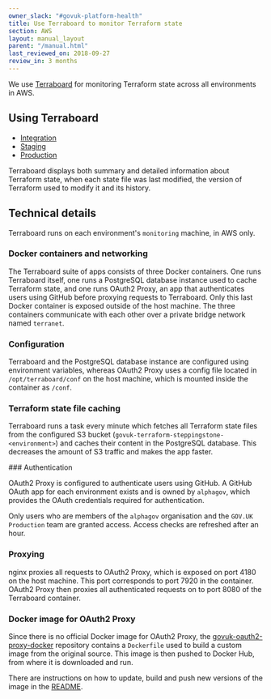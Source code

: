 ```yaml
---
owner_slack: "#govuk-platform-health"
title: Use Terraboard to monitor Terraform state
section: AWS
layout: manual_layout
parent: "/manual.html"
last_reviewed_on: 2018-09-27
review_in: 3 months
---
```


We use [Terraboard](https://camptocamp.github.io/terraboard/) for monitoring
Terraform state across all environments in AWS.

## Using Terraboard

* [Integration](https://terraboard.integration.govuk.digital/)
* [Staging](https://terraboard.staging.govuk.digital/)
* [Production](https://terraboard.production.govuk.digital/)

Terraboard displays both summary and detailed information about Terraform
state, when each state file was last modified, the version of Terraform used
to modify it and its history.

## Technical details

Terraboard runs on each environment's `monitoring` machine, in AWS only.

### Docker containers and networking

The Terraboard suite of apps consists of three Docker containers. One runs
Terraboard itself, one runs a PostgreSQL database instance used to cache
Terraform state, and one runs OAuth2 Proxy, an app that authenticates users
using GitHub before proxying requests to Terraboard. Only this last Docker
container is exposed outside of the host machine. The three containers
communicate with each other over a private bridge network named `terranet`.

### Configuration

Terraboard and the PostgreSQL database instance are configured using
environment variables, whereas OAuth2 Proxy uses a config file located in
`/opt/terraboard/conf` on the host machine, which is mounted inside the
container as `/conf`.

### Terraform state file caching

Terraboard runs a task every minute which fetches all Terraform state files
from the configured S3 bucket (`govuk-terraform-steppingstone-<environment>`)
and caches their content in the PostgreSQL database. This decreases the amount
of S3 traffic and makes the app faster.

### Authentication

OAuth2 Proxy is configured to authenticate users using GitHub. A GitHub OAuth
app for each environment exists and is owned by `alphagov`, which provides the
OAuth credentials required for authentication.

Only users who are members of the `alphagov` organisation and the `GOV.UK Production`
team are granted access. Access checks are refreshed after an hour.

### Proxying

nginx proxies all requests to OAuth2 Proxy, which is exposed on port 4180 on the
host machine. This port corresponds to port 7920 in the container. OAuth2 Proxy
then proxies all authenticated requests on to port 8080 of the Terraboard
container.

### Docker image for OAuth2 Proxy

Since there is no official Docker image for OAuth2 Proxy, the
[govuk-oauth2-proxy-docker](https://github.com/alphagov/govuk-oauth2-proxy-docker)
repository contains a `Dockerfile` used to build a custom image from the original
source. This image is then pushed to Docker Hub, from where it is downloaded and run.

There are instructions on how to update, build and push new versions of the image
in the [README](https://github.com/alphagov/govuk-oauth2-proxy-docker/blob/master/README.md).

